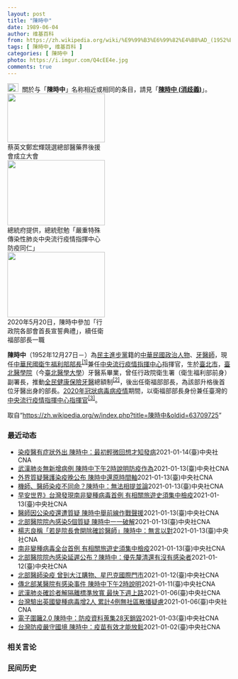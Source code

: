 ```yaml
---
layout: post
title: "陳時中"
date: 1989-06-04
author: 维基百科
from: https://zh.wikipedia.org/wiki/%E9%99%B3%E6%99%82%E4%B8%AD_(1952%E5%B9%B4)
tags: [ 陳時中, 维基百科 ]
categories: [ 陳時中 ]
photo: https://i.imgur.com/Q4cEE4e.jpg
comments: true
---
```

<div class="mw-parser-output"><div id="noteTA-54dafe5e" class="noteTA"><div class="noteTA-group"><div data-noteta-group-source="module" data-noteta-group="Medicine"></div></div></div>
<div role="note" class="hatnote navigation-not-searchable"><a href="/wiki/Wikipedia:%E6%B6%88%E6%AD%A7%E4%B9%89" title="Wikipedia:消歧义"><img alt="Disambig gray.svg" src="//upload.wikimedia.org/wikipedia/commons/thumb/5/5f/Disambig_gray.svg/25px-Disambig_gray.svg.png" decoding="async" width="25" height="19" srcset="//upload.wikimedia.org/wikipedia/commons/thumb/5/5f/Disambig_gray.svg/38px-Disambig_gray.svg.png 1.5x, //upload.wikimedia.org/wikipedia/commons/thumb/5/5f/Disambig_gray.svg/50px-Disambig_gray.svg.png 2x" data-file-width="220" data-file-height="168"></a>&nbsp;&nbsp;關於与「<b>陳時中</b>」名称相近或相同的条目，請見「<b><a href="/wiki/%E9%99%B3%E6%99%82%E4%B8%AD_(%E6%B6%88%E6%AD%A7%E7%BE%A9)" class="mw-disambig" title="陳時中 (消歧義)">陳時中 (消歧義)</a></b>」。</div>

<div class="thumb tright"><div class="thumbinner" style="width:222px;"><a href="/wiki/File:%E9%84%AD%E5%AE%8F%E8%BC%9D%E8%88%87%E9%86%AB%E6%94%BF%E4%BA%BA%E5%A3%AB%E5%90%88%E7%85%A7.jpg" class="image"><img alt="" src="//upload.wikimedia.org/wikipedia/commons/thumb/e/e0/%E9%84%AD%E5%AE%8F%E8%BC%9D%E8%88%87%E9%86%AB%E6%94%BF%E4%BA%BA%E5%A3%AB%E5%90%88%E7%85%A7.jpg/220px-%E9%84%AD%E5%AE%8F%E8%BC%9D%E8%88%87%E9%86%AB%E6%94%BF%E4%BA%BA%E5%A3%AB%E5%90%88%E7%85%A7.jpg" decoding="async" width="220" height="110" class="thumbimage" srcset="//upload.wikimedia.org/wikipedia/commons/thumb/e/e0/%E9%84%AD%E5%AE%8F%E8%BC%9D%E8%88%87%E9%86%AB%E6%94%BF%E4%BA%BA%E5%A3%AB%E5%90%88%E7%85%A7.jpg/330px-%E9%84%AD%E5%AE%8F%E8%BC%9D%E8%88%87%E9%86%AB%E6%94%BF%E4%BA%BA%E5%A3%AB%E5%90%88%E7%85%A7.jpg 1.5x, //upload.wikimedia.org/wikipedia/commons/thumb/e/e0/%E9%84%AD%E5%AE%8F%E8%BC%9D%E8%88%87%E9%86%AB%E6%94%BF%E4%BA%BA%E5%A3%AB%E5%90%88%E7%85%A7.jpg/440px-%E9%84%AD%E5%AE%8F%E8%BC%9D%E8%88%87%E9%86%AB%E6%94%BF%E4%BA%BA%E5%A3%AB%E5%90%88%E7%85%A7.jpg 2x" data-file-width="4160" data-file-height="2080"></a>  <div class="thumbcaption"><div class="magnify"><a href="/wiki/File:%E9%84%AD%E5%AE%8F%E8%BC%9D%E8%88%87%E9%86%AB%E6%94%BF%E4%BA%BA%E5%A3%AB%E5%90%88%E7%85%A7.jpg" class="internal" title="放大"></a></div>蔡英文鄭宏輝競選總部醫藥界後援會成立大會</div></div></div>
<div class="thumb tright"><div class="thumbinner" style="width:222px;"><a href="/wiki/File:02.07_%E7%B8%BD%E7%B5%B1%E6%85%B0%E5%8B%89%E3%80%8C%E5%9A%B4%E9%87%8D%E7%89%B9%E6%AE%8A%E5%82%B3%E6%9F%93%E6%80%A7%E8%82%BA%E7%82%8E%E4%B8%AD%E5%A4%AE%E6%B5%81%E8%A1%8C%E7%96%AB%E6%83%85%E6%8C%87%E6%8F%AE%E4%B8%AD%E5%BF%83%E9%98%B2%E7%96%AB%E5%90%8C%E4%BB%81%E3%80%8D_(49500116692).jpg" class="image"><img alt="" src="//upload.wikimedia.org/wikipedia/commons/thumb/9/95/02.07_%E7%B8%BD%E7%B5%B1%E6%85%B0%E5%8B%89%E3%80%8C%E5%9A%B4%E9%87%8D%E7%89%B9%E6%AE%8A%E5%82%B3%E6%9F%93%E6%80%A7%E8%82%BA%E7%82%8E%E4%B8%AD%E5%A4%AE%E6%B5%81%E8%A1%8C%E7%96%AB%E6%83%85%E6%8C%87%E6%8F%AE%E4%B8%AD%E5%BF%83%E9%98%B2%E7%96%AB%E5%90%8C%E4%BB%81%E3%80%8D_%2849500116692%29.jpg/220px-02.07_%E7%B8%BD%E7%B5%B1%E6%85%B0%E5%8B%89%E3%80%8C%E5%9A%B4%E9%87%8D%E7%89%B9%E6%AE%8A%E5%82%B3%E6%9F%93%E6%80%A7%E8%82%BA%E7%82%8E%E4%B8%AD%E5%A4%AE%E6%B5%81%E8%A1%8C%E7%96%AB%E6%83%85%E6%8C%87%E6%8F%AE%E4%B8%AD%E5%BF%83%E9%98%B2%E7%96%AB%E5%90%8C%E4%BB%81%E3%80%8D_%2849500116692%29.jpg" decoding="async" width="220" height="147" class="thumbimage" srcset="//upload.wikimedia.org/wikipedia/commons/thumb/9/95/02.07_%E7%B8%BD%E7%B5%B1%E6%85%B0%E5%8B%89%E3%80%8C%E5%9A%B4%E9%87%8D%E7%89%B9%E6%AE%8A%E5%82%B3%E6%9F%93%E6%80%A7%E8%82%BA%E7%82%8E%E4%B8%AD%E5%A4%AE%E6%B5%81%E8%A1%8C%E7%96%AB%E6%83%85%E6%8C%87%E6%8F%AE%E4%B8%AD%E5%BF%83%E9%98%B2%E7%96%AB%E5%90%8C%E4%BB%81%E3%80%8D_%2849500116692%29.jpg/330px-02.07_%E7%B8%BD%E7%B5%B1%E6%85%B0%E5%8B%89%E3%80%8C%E5%9A%B4%E9%87%8D%E7%89%B9%E6%AE%8A%E5%82%B3%E6%9F%93%E6%80%A7%E8%82%BA%E7%82%8E%E4%B8%AD%E5%A4%AE%E6%B5%81%E8%A1%8C%E7%96%AB%E6%83%85%E6%8C%87%E6%8F%AE%E4%B8%AD%E5%BF%83%E9%98%B2%E7%96%AB%E5%90%8C%E4%BB%81%E3%80%8D_%2849500116692%29.jpg 1.5x, //upload.wikimedia.org/wikipedia/commons/thumb/9/95/02.07_%E7%B8%BD%E7%B5%B1%E6%85%B0%E5%8B%89%E3%80%8C%E5%9A%B4%E9%87%8D%E7%89%B9%E6%AE%8A%E5%82%B3%E6%9F%93%E6%80%A7%E8%82%BA%E7%82%8E%E4%B8%AD%E5%A4%AE%E6%B5%81%E8%A1%8C%E7%96%AB%E6%83%85%E6%8C%87%E6%8F%AE%E4%B8%AD%E5%BF%83%E9%98%B2%E7%96%AB%E5%90%8C%E4%BB%81%E3%80%8D_%2849500116692%29.jpg/440px-02.07_%E7%B8%BD%E7%B5%B1%E6%85%B0%E5%8B%89%E3%80%8C%E5%9A%B4%E9%87%8D%E7%89%B9%E6%AE%8A%E5%82%B3%E6%9F%93%E6%80%A7%E8%82%BA%E7%82%8E%E4%B8%AD%E5%A4%AE%E6%B5%81%E8%A1%8C%E7%96%AB%E6%83%85%E6%8C%87%E6%8F%AE%E4%B8%AD%E5%BF%83%E9%98%B2%E7%96%AB%E5%90%8C%E4%BB%81%E3%80%8D_%2849500116692%29.jpg 2x" data-file-width="2048" data-file-height="1365"></a>  <div class="thumbcaption"><div class="magnify"><a href="/wiki/File:02.07_%E7%B8%BD%E7%B5%B1%E6%85%B0%E5%8B%89%E3%80%8C%E5%9A%B4%E9%87%8D%E7%89%B9%E6%AE%8A%E5%82%B3%E6%9F%93%E6%80%A7%E8%82%BA%E7%82%8E%E4%B8%AD%E5%A4%AE%E6%B5%81%E8%A1%8C%E7%96%AB%E6%83%85%E6%8C%87%E6%8F%AE%E4%B8%AD%E5%BF%83%E9%98%B2%E7%96%AB%E5%90%8C%E4%BB%81%E3%80%8D_(49500116692).jpg" class="internal" title="放大"></a></div>總統府提供，總統慰勉「嚴重特殊傳染性肺炎中央流行疫情指揮中心防疫同仁」</div></div></div>
<div class="thumb tright"><div class="thumbinner" style="width:222px;"><a href="/wiki/File:05.20_%E7%B8%BD%E7%B5%B1%E4%B8%BB%E6%8C%81%E3%80%8C%E8%A1%8C%E6%94%BF%E9%99%A2%E5%89%AF%E9%99%A2%E9%95%B7%E6%9A%A8%E5%90%84%E9%83%A8%E6%9C%83%E9%A6%96%E9%95%B7%E5%AE%A3%E8%AA%93%E5%85%B8%E7%A6%AE%E3%80%8D-%E9%99%B3%E6%99%82%E4%B8%AD.jpg" class="image"><img alt="" src="//upload.wikimedia.org/wikipedia/commons/thumb/a/aa/05.20_%E7%B8%BD%E7%B5%B1%E4%B8%BB%E6%8C%81%E3%80%8C%E8%A1%8C%E6%94%BF%E9%99%A2%E5%89%AF%E9%99%A2%E9%95%B7%E6%9A%A8%E5%90%84%E9%83%A8%E6%9C%83%E9%A6%96%E9%95%B7%E5%AE%A3%E8%AA%93%E5%85%B8%E7%A6%AE%E3%80%8D-%E9%99%B3%E6%99%82%E4%B8%AD.jpg/220px-05.20_%E7%B8%BD%E7%B5%B1%E4%B8%BB%E6%8C%81%E3%80%8C%E8%A1%8C%E6%94%BF%E9%99%A2%E5%89%AF%E9%99%A2%E9%95%B7%E6%9A%A8%E5%90%84%E9%83%A8%E6%9C%83%E9%A6%96%E9%95%B7%E5%AE%A3%E8%AA%93%E5%85%B8%E7%A6%AE%E3%80%8D-%E9%99%B3%E6%99%82%E4%B8%AD.jpg" decoding="async" width="220" height="147" class="thumbimage" srcset="//upload.wikimedia.org/wikipedia/commons/thumb/a/aa/05.20_%E7%B8%BD%E7%B5%B1%E4%B8%BB%E6%8C%81%E3%80%8C%E8%A1%8C%E6%94%BF%E9%99%A2%E5%89%AF%E9%99%A2%E9%95%B7%E6%9A%A8%E5%90%84%E9%83%A8%E6%9C%83%E9%A6%96%E9%95%B7%E5%AE%A3%E8%AA%93%E5%85%B8%E7%A6%AE%E3%80%8D-%E9%99%B3%E6%99%82%E4%B8%AD.jpg/330px-05.20_%E7%B8%BD%E7%B5%B1%E4%B8%BB%E6%8C%81%E3%80%8C%E8%A1%8C%E6%94%BF%E9%99%A2%E5%89%AF%E9%99%A2%E9%95%B7%E6%9A%A8%E5%90%84%E9%83%A8%E6%9C%83%E9%A6%96%E9%95%B7%E5%AE%A3%E8%AA%93%E5%85%B8%E7%A6%AE%E3%80%8D-%E9%99%B3%E6%99%82%E4%B8%AD.jpg 1.5x, //upload.wikimedia.org/wikipedia/commons/thumb/a/aa/05.20_%E7%B8%BD%E7%B5%B1%E4%B8%BB%E6%8C%81%E3%80%8C%E8%A1%8C%E6%94%BF%E9%99%A2%E5%89%AF%E9%99%A2%E9%95%B7%E6%9A%A8%E5%90%84%E9%83%A8%E6%9C%83%E9%A6%96%E9%95%B7%E5%AE%A3%E8%AA%93%E5%85%B8%E7%A6%AE%E3%80%8D-%E9%99%B3%E6%99%82%E4%B8%AD.jpg/440px-05.20_%E7%B8%BD%E7%B5%B1%E4%B8%BB%E6%8C%81%E3%80%8C%E8%A1%8C%E6%94%BF%E9%99%A2%E5%89%AF%E9%99%A2%E9%95%B7%E6%9A%A8%E5%90%84%E9%83%A8%E6%9C%83%E9%A6%96%E9%95%B7%E5%AE%A3%E8%AA%93%E5%85%B8%E7%A6%AE%E3%80%8D-%E9%99%B3%E6%99%82%E4%B8%AD.jpg 2x" data-file-width="2508" data-file-height="1672"></a>  <div class="thumbcaption"><div class="magnify"><a href="/wiki/File:05.20_%E7%B8%BD%E7%B5%B1%E4%B8%BB%E6%8C%81%E3%80%8C%E8%A1%8C%E6%94%BF%E9%99%A2%E5%89%AF%E9%99%A2%E9%95%B7%E6%9A%A8%E5%90%84%E9%83%A8%E6%9C%83%E9%A6%96%E9%95%B7%E5%AE%A3%E8%AA%93%E5%85%B8%E7%A6%AE%E3%80%8D-%E9%99%B3%E6%99%82%E4%B8%AD.jpg" class="internal" title="放大"></a></div>2020年5月20日，陳時中參加「行政院各部會首長宣誓典禮」，續任衛福部部長一職</div></div></div>
<p><b>陳時中</b>（1952年12月27日<span class="useeditintro" title="Template:BLP editintro">－</span>）為<a href="/wiki/%E6%B0%91%E4%B8%BB%E9%80%B2%E6%AD%A5%E9%BB%A8" title="民主進步黨">民主進步黨</a>籍的<a href="/wiki/%E4%B8%AD%E8%8F%AF%E6%B0%91%E5%9C%8B" title="中華民國">中華民國</a><a href="/wiki/%E6%94%BF%E6%B2%BB%E4%BA%BA%E7%89%A9" title="政治人物">政治人物</a>、<a href="/wiki/%E7%89%99%E9%86%AB%E5%B8%AB" class="mw-redirect" title="牙醫師">牙醫師</a>，現任<a href="/wiki/%E4%B8%AD%E8%8F%AF%E6%B0%91%E5%9C%8B%E8%A1%9B%E7%94%9F%E7%A6%8F%E5%88%A9%E9%83%A8" title="中華民國衛生福利部">中華民國衛生福利部</a><a href="/wiki/%E9%83%A8%E9%95%B7" title="部長">部長</a><sup id="cite_ref-1" class="reference"><a href="#cite_note-1">[1]</a></sup>兼任<a href="/wiki/%E4%B8%AD%E5%A4%AE%E6%B5%81%E8%A1%8C%E7%96%AB%E6%83%85%E6%8C%87%E6%8F%AE%E4%B8%AD%E5%BF%83" class="mw-redirect" title="中央流行疫情指揮中心">中央流行疫情指揮中心</a>指揮官，生於<a href="/wiki/%E8%87%BA%E5%8C%97%E5%B8%82" title="臺北市">臺北市</a>，<a href="/wiki/%E8%87%BA%E5%8C%97%E9%86%AB%E5%AD%B8%E9%99%A2" class="mw-redirect" title="臺北醫學院">臺北醫學院</a>（今<a href="/wiki/%E8%87%BA%E5%8C%97%E9%86%AB%E5%AD%B8%E5%A4%A7%E5%AD%B8" title="臺北醫學大學">臺北醫學大學</a>）牙醫系畢業，曾任行政院衛生署（衛生福利部前身）副署長，推動<a href="/wiki/%E5%85%A8%E6%B0%91%E5%81%A5%E5%BA%B7%E4%BF%9D%E9%9A%AA" title="全民健康保險">全民健康保險</a><a href="/wiki/%E7%89%99%E9%86%AB" title="牙醫">牙醫</a>總額制<sup id="cite_ref-2" class="reference"><a href="#cite_note-2">[2]</a></sup>，後出任衛福部部長，為該部升格後首位牙醫出身的部長。<a href="/wiki/2019%E5%86%A0%E7%8B%80%E7%97%85%E6%AF%92%E7%97%85%E8%87%BA%E7%81%A3%E7%96%AB%E6%83%85" title="2019冠狀病毒病臺灣疫情">2020年冠狀病毒病疫情</a>期間，以衛福部部長身份兼任臺灣的<a href="/wiki/%E5%9C%8B%E5%AE%B6%E8%A1%9B%E7%94%9F%E6%8C%87%E6%8F%AE%E4%B8%AD%E5%BF%83%E4%B8%AD%E5%A4%AE%E6%B5%81%E8%A1%8C%E7%96%AB%E6%83%85%E6%8C%87%E6%8F%AE%E4%B8%AD%E5%BF%83" title="國家衛生指揮中心中央流行疫情指揮中心">中央流行疫情指揮中心</a><a href="/wiki/%E6%8C%87%E6%8F%AE%E5%AE%98" title="指揮官">指揮官</a><sup id="cite_ref-3" class="reference"><a href="#cite_note-3">[3]</a></sup>。
</p>
</div><noscript><img src="//zh.wikipedia.org/wiki/Special:CentralAutoLogin/start?type=1x1" alt="" title="" width="1" height="1" style="border: none; position: absolute;"></noscript>
<div class="printfooter">取自“<a dir="ltr" href="https://zh.wikipedia.org/w/index.php?title=陳時中&amp;oldid=63709725">https://zh.wikipedia.org/w/index.php?title=陳時中&amp;oldid=63709725</a>”</div><div id="recent-news"><h3>最近动态</h3><ul><li><a href="https://nodebe4.github.io/waimei/2021-01-14/%E6%9F%93%E7%96%AB%E9%86%AB%E6%9C%89%E7%97%87%E7%8B%80%E5%A4%96%E5%87%BA-%E9%99%B3%E6%99%82%E4%B8%AD-%E6%9C%80%E5%88%9D%E8%BC%95%E5%BE%AE%E5%9B%9E%E6%83%B3%E6%89%8D%E7%9F%A5%E7%99%BC%E7%97%85" title="染疫醫有症狀外出 陳時中：最初輕微回想才知發病—— 外界質疑北部醫院染疫醫師照顧患者後有症狀卻外出，是否違反規定。指揮官陳時中表示，確診醫師最初症狀非常輕微，到發病才回想起有症狀，不是每個人一早...">染疫醫有症狀外出 陳時中：最初輕微回想才知發病</a><time>2021-01-14</time><a class="tag">(臺)中央社CNA</a></li>
<li><a href="https://nodebe4.github.io/waimei/2021-01-13/%E6%AD%A6%E6%BC%A2%E8%82%BA%E7%82%8E%E7%84%A1%E6%96%B0%E5%A2%9E%E7%97%85%E4%BE%8B-%E9%99%B3%E6%99%82%E4%B8%AD%E4%B8%8B%E5%8D%882%E6%99%82%E8%AA%AA%E6%98%8E%E9%98%B2%E7%96%AB%E4%BD%9C%E7%82%BA" title="武漢肺炎無新增病例 陳時中下午2時說明防疫作為—— 台灣14日沒有新增確診個案，但下午2時仍將由指揮中心指揮官陳時中親自召開記者會說明防疫作為。（中央社檔案照片） （中央社記者張茗喧台北14日電...">武漢肺炎無新增病例 陳時中下午2時說明防疫作為</a><time>2021-01-13</time><a class="tag">(臺)中央社CNA</a></li>
<li><a href="https://nodebe4.github.io/waimei/2021-01-13/%E5%A4%96%E7%95%8C%E8%B3%AA%E7%96%91%E9%86%AB%E8%AD%B7%E6%9F%93%E7%96%AB%E6%99%9A%E5%85%AC%E5%B8%83-%E9%99%B3%E6%99%82%E4%B8%AD%E9%82%84%E5%8E%9F%E6%99%82%E9%96%93%E8%BB%B8" title="外界質疑醫護染疫晚公布 陳時中還原時間軸—— （中央社記者張茗喧台北14日電）北部醫院醫護染疫，外界質疑疫情指揮中心前一天就知道，卻到隔天下午才公布。疫情指揮中心指揮官陳時中今天還原事發過後時間...">外界質疑醫護染疫晚公布 陳時中還原時間軸</a><time>2021-01-13</time><a class="tag">(臺)中央社CNA</a></li>
<li><a href="https://nodebe4.github.io/waimei/2021-01-13/%E6%A9%9F%E5%B8%AB-%E9%86%AB%E5%B8%AB%E6%9F%93%E7%96%AB%E4%B8%8D%E5%90%8C%E5%91%BD-%E9%99%B3%E6%99%82%E4%B8%AD-%E7%84%A1%E6%B3%95%E7%9B%B8%E6%8F%90%E4%B8%A6%E8%AB%96" title="機師、醫師染疫不同命？陳時中：無法相提並論—— 醫護染疫爭議延燒，前衛生署長楊志良說，紐籍機師染疫被開除，為何醫師染疫不用被開除。疫情指揮中心指揮官陳時中（圖）14日說，兩者無法相提並論。（中央...">機師、醫師染疫不同命？陳時中：無法相提並論</a><time>2021-01-13</time><a class="tag">(臺)中央社CNA</a></li>
<li><a href="https://nodebe4.github.io/waimei/2021-01-13/%E6%97%A9%E5%AE%89%E4%B8%96%E7%95%8C-%E5%8F%B0%E7%81%A3%E7%99%BC%E7%8F%BE%E5%8D%97%E9%9D%9E%E8%AE%8A%E7%A8%AE%E7%97%85%E6%AF%92%E9%A6%96%E4%BE%8B-%E6%9C%89%E7%9B%B8%E9%97%9C%E6%97%85%E9%81%8A%E5%8F%B2%E9%A0%88%E9%9B%86%E4%B8%AD%E6%AA%A2%E7%96%AB" title="早安世界》台灣發現南非變種病毒首例 有相關旅遊史須集中檢疫—— 疫情指揮中心指揮官陳時中13日宣布，案813史瓦帝尼籍個案經採檢確認為南非變異病毒株感染者，是國內首例。（疫情指揮中心提供） 今晨...">早安世界》台灣發現南非變種病毒首例 有相關旅遊史須集中檢疫</a><time>2021-01-13</time><a class="tag">(臺)中央社CNA</a></li>
<li><a href="https://nodebe4.github.io/waimei/2021-01-13/%E9%86%AB%E5%B8%AB%E5%9B%A0%E5%85%AC%E6%9F%93%E7%96%AB%E9%82%84%E9%81%AD%E8%B3%AA%E7%96%91-%E9%99%B3%E6%99%82%E4%B8%AD%E8%88%89%E5%89%8D%E7%B7%9A%E4%BD%9C%E6%88%B0%E8%81%B2%E6%8F%B4" title="醫師因公染疫還遭質疑 陳時中舉前線作戰聲援—— 指揮官陳時中13日說，北部醫師染疫是因百密一疏，就像前線作戰，做妥準備還是可能中彈，但不能怪中彈的人。（示意圖／圖取自Unsplash） （中央社...">醫師因公染疫還遭質疑 陳時中舉前線作戰聲援</a><time>2021-01-13</time><a class="tag">(臺)中央社CNA</a></li>
<li><a href="https://nodebe4.github.io/waimei/2021-01-13/%E5%8C%97%E9%83%A8%E9%86%AB%E9%99%A2%E9%99%A2%E5%85%A7%E6%84%9F%E6%9F%935%E5%80%8B%E8%B3%AA%E7%96%91-%E9%99%B3%E6%99%82%E4%B8%AD%E4%B8%80%E4%B8%80%E7%A0%B4%E8%A7%A3" title="北部醫院院內感染5個質疑 陳時中一一破解—— 台灣新增武漢肺炎本土個案，為醫師與其護理師女友；針對外界質疑醫院有防疫破口，中央流行疫情指揮中心指揮官陳時中（圖）12日表示，醫院沒有所謂防疫破口，...">北部醫院院內感染5個質疑 陳時中一一破解</a><time>2021-01-13</time><a class="tag">(臺)中央社CNA</a></li>
<li><a href="https://nodebe4.github.io/waimei/2021-01-13/%E6%A5%8A%E5%BF%97%E8%89%AF%E7%A8%B1-%E8%8B%A5%E6%98%AF%E9%99%A2%E9%95%B7%E6%9C%83%E9%96%8B%E9%99%A4%E7%A2%BA%E8%A8%BA%E9%86%AB%E5%B8%AB-%E9%99%B3%E6%99%82%E4%B8%AD-%E7%84%A1%E8%A8%80%E4%BB%A5%E5%B0%8D" title="楊志良稱「若是院長會開除確診醫師」陳時中：無言以對—— 前衛生署長楊志良（圖）12日在政論節目中說，若他是該院院長會開除確診醫師。疫情指揮中心指揮官陳時中13日回應表示「我無言以對」。（圖取自新...">楊志良稱「若是院長會開除確診醫師」陳時中：無言以對</a><time>2021-01-13</time><a class="tag">(臺)中央社CNA</a></li>
<li><a href="https://nodebe4.github.io/waimei/2021-01-13/%E5%8D%97%E9%9D%9E%E8%AE%8A%E7%A8%AE%E7%97%85%E6%AF%92%E5%85%A8%E5%8F%B0%E9%A6%96%E4%BE%8B-%E6%9C%89%E7%9B%B8%E9%97%9C%E6%97%85%E9%81%8A%E5%8F%B2%E9%A0%88%E9%9B%86%E4%B8%AD%E6%AA%A2%E7%96%AB" title="南非變種病毒全台首例 有相關旅遊史須集中檢疫—— 疫情指揮中心指揮官陳時中13日宣布，案813史瓦帝尼籍個案經採檢確認為南非變異病毒株感染者，是國內首例。（疫情指揮中心提供） （中央社記者吳欣紜...">南非變種病毒全台首例 有相關旅遊史須集中檢疫</a><time>2021-01-13</time><a class="tag">(臺)中央社CNA</a></li>
<li><a href="https://nodebe4.github.io/waimei/2021-01-12/%E5%8C%97%E9%83%A8%E9%86%AB%E9%99%A2%E9%99%A2%E5%85%A7%E6%84%9F%E6%9F%93%E5%BB%B6%E9%81%B2%E5%85%AC%E5%B8%83-%E9%99%B3%E6%99%82%E4%B8%AD-%E5%84%AA%E5%85%88%E9%87%90%E6%B8%85%E9%82%84%E6%9C%89%E6%B2%92%E6%9C%89%E6%84%9F%E6%9F%93%E8%80%85" title="北部醫院院內感染延遲公布？陳時中：優先釐清還有沒有感染者—— 北部醫院醫護感染武漢肺炎，外界質疑指揮中心延後公布消息。指揮中心指揮官陳時中12日澄清，11日晚間先趕緊釐清院內是否有感染者，直到剛...">北部醫院院內感染延遲公布？陳時中：優先釐清還有沒有感染者</a><time>2021-01-12</time><a class="tag">(臺)中央社CNA</a></li>
<li><a href="https://nodebe4.github.io/waimei/2021-01-12/%E5%8C%97%E9%83%A8%E9%86%AB%E5%B8%AB%E6%9F%93%E7%96%AB-%E6%9B%BE%E5%88%B0%E5%A4%A7%E6%B1%9F%E8%B3%BC%E7%89%A9-%E6%98%9F%E5%B7%B4%E5%85%8B%E5%9C%8B%E9%9A%9B%E9%96%80%E5%B8%82" title="北部醫師染疫 曾到大江購物、星巴克國際門市—— 疫情指揮中心12日宣布新增2例為本土，為北部某醫院醫師及其護理師女友，指揮官陳時中公布疫調已知足跡。（圖取自衛生福利部疾病管制署YouTube頻道...">北部醫師染疫 曾到大江購物、星巴克國際門市</a><time>2021-01-12</time><a class="tag">(臺)中央社CNA</a></li>
<li><a href="https://nodebe4.github.io/waimei/2021-01-11/%E5%82%B3%E5%8C%97%E9%83%A8%E6%9F%90%E9%86%AB%E9%99%A2%E6%9C%89%E6%84%9F%E6%9F%93%E4%BA%8B%E4%BB%B6-%E9%99%B3%E6%99%82%E4%B8%AD%E4%B8%8B%E5%8D%882%E6%99%82%E8%AA%AA%E6%98%8E" title="傳北部某醫院有感染事件 陳時中下午2時說明—— 疫情指揮中心12日下午2時記者會直播，將由陳時中主持說明最新疫情。（中央社檔案照片） （中央社記者陳偉婷台北12日電）媒體報導，北部某醫院疑有武漢...">傳北部某醫院有感染事件 陳時中下午2時說明</a><time>2021-01-11</time><a class="tag">(臺)中央社CNA</a></li>
<li><a href="https://nodebe4.github.io/waimei/2021-01-06/%E6%AD%A6%E6%BC%A2%E8%82%BA%E7%82%8E%E7%A2%BA%E8%A8%BA%E8%80%85%E8%A7%A3%E9%9A%94%E9%9B%A2%E6%A8%99%E6%BA%96%E6%94%BE%E5%AF%AC-%E6%9C%80%E5%BF%AB%E4%B8%8B%E9%80%B1%E4%B8%8A%E8%B7%AF" title="武漢肺炎確診者解隔離標準放寬 最快下週上路—— 指揮中心專家諮詢小組擬定新版武漢肺炎確診解隔離條件，只要1次陰性加1 次核酸檢驗Ct值34以上，或連續2次Ct值34以上就可解除隔離。指揮官陳時中...">武漢肺炎確診者解隔離標準放寬 最快下週上路</a><time>2021-01-06</time><a class="tag">(臺)中央社CNA</a></li>
<li><a href="https://nodebe4.github.io/waimei/2021-01-06/%E5%8F%B0%E7%81%A3%E9%A9%97%E5%87%BA%E8%8B%B1%E5%9C%8B%E8%AE%8A%E7%A8%AE%E7%97%85%E6%AF%92%E5%A2%9E2%E4%BA%BA-%E7%B4%AF%E8%A8%884%E4%BE%8B%E7%84%A1%E7%A4%BE%E5%8D%80%E6%95%A3%E6%92%AD%E7%96%91%E6%85%AE" title="台灣驗出英國變種病毒增2人 累計4例無社區散播疑慮—— 疫情指揮中心指揮官陳時中6日說，武漢肺炎英國變種病毒株採檢，又新增2人驗出變種病毒，目前累計共有4例。（疫情指揮中心提供） （中央社記者陳...">台灣驗出英國變種病毒增2人 累計4例無社區散播疑慮</a><time>2021-01-06</time><a class="tag">(臺)中央社CNA</a></li>
<li><a href="https://nodebe4.github.io/waimei/2021-01-03/%E9%9B%BB%E5%AD%90%E5%9C%8D%E7%B1%AC2.0-%E9%99%B3%E6%99%82%E4%B8%AD-%E9%98%B2%E7%96%AB%E8%B3%87%E6%96%99%E8%92%90%E9%9B%8628%E5%A4%A9%E9%8A%B7%E6%AF%80" title="電子圍籬2.0 陳時中：防疫資料蒐集28天銷毀—— 衛福部長陳時中4日表示，蒐集防疫資料後，依規定，相關資料會在28天要銷毀。（中央社檔案照片） （中央社記者王鴻國新北4日電）行政院長蘇貞昌今天...">電子圍籬2.0 陳時中：防疫資料蒐集28天銷毀</a><time>2021-01-03</time><a class="tag">(臺)中央社CNA</a></li>
<li><a href="https://nodebe4.github.io/waimei/2021-01-02/%E5%8F%B0%E7%81%A3%E9%98%B2%E7%96%AB%E5%9A%B4%E5%AE%88%E5%9C%8B%E5%A2%83-%E9%99%B3%E6%99%82%E4%B8%AD-%E7%96%AB%E8%8B%97%E6%9C%89%E6%95%88%E6%89%8D%E8%83%BD%E6%94%BE%E9%AC%86" title="台灣防疫嚴守國境 陳時中：疫苗有效才能放鬆—— 衛生福利部長陳時中向紐約時報表示，在疫苗證實有持久免疫效果前，台灣不大可能鬆綁嚴格的邊境防護措施。（中央社檔案照片） （中央社記者尹俊傑紐約2日專...">台灣防疫嚴守國境 陳時中：疫苗有效才能放鬆</a><time>2021-01-02</time><a class="tag">(臺)中央社CNA</a></li>
</ul></div><div id="open-opinion"><h3>相关言论</h3><ul></ul></div><div id="mjls-record"><h3>民间历史</h3><ul></ul></div>